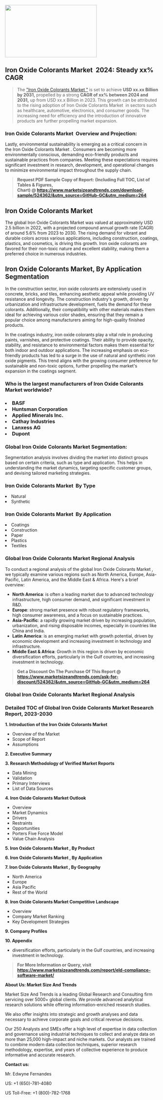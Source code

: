 <p><img class="alignnone size-medium wp-image-20088" src="https://ffe5etoiles.com/wp-content/uploads/2024/12/MST1-300x171.png" alt="" width="300" height="171" /></p><h2 id="ember46" class="ember-view reader-text-block__heading-2">Iron Oxide Colorants Market &nbsp;2024: Steady&nbsp;xx% CAGR</h2><blockquote id="ember47" class="ember-view reader-text-block__blockquote">The&nbsp;<a class="app-aware-link " href="https://www.marketsizeandtrends.com/download-sample/524362/&utm_source=GitHub-GC&utm_medium=264" target="_blank" data-test-app-aware-link="">"Iron Oxide Colorants Market "</a>&nbsp;is set to achieve&nbsp;<strong>USD&nbsp;xx.xx&nbsp;Billion by 2031,</strong>&nbsp;propelled by a strong&nbsp;<strong>CAGR of&nbsp;xx% between 2024 and 2031,</strong>&nbsp;up from USD xx.x Billion in 2023. This growth can be attributed to the rising adoption of&nbsp;Iron Oxide Colorants Market &nbsp;in sectors such as healthcare, automotive, electronics, and consumer goods. The increasing need for efficiency and the introduction of innovative products are further propelling market expansion.</blockquote><h3 id="ember48" class="ember-view reader-text-block__heading-3">Iron Oxide Colorants Market &nbsp;Overview and Projection:</h3><p id="ember49" class="ember-view reader-text-block__paragraph">Lastly, environmental sustainability is emerging as a critical concern in the&nbsp;Iron Oxide Colorants Market . Consumers are becoming more environmentally conscious, demanding eco-friendly products and sustainable practices from companies. Meeting these expectations requires significant investment in research, development, and operational changes to minimize environmental impact throughout the supply chain.</p><blockquote id="ember50" class="ember-view reader-text-block__blockquote"><strong>Request PDF Sample Copy of Report: (Including Full TOC, List of Tables &amp; Figures, Chart)&nbsp;@&nbsp;<strong><a href="https://www.marketsizeandtrends.com/download-sample/524362/&utm_source=GitHub-GC&utm_medium=264" target="_blank">https://www.marketsizeandtrends.com/download-sample/524362/&utm_source=GitHub-GC&utm_medium=264</a></strong></strong></blockquote><h3 class=""> <h2>Iron Oxide Colorants Market</h2><p>The global Iron Oxide Colorants Market was valued at approximately USD 2.5 billion in 2022, with a projected compound annual growth rate (CAGR) of around 5.6% from 2023 to 2030. The rising demand for vibrant and durable colors across various applications, including construction, coatings, plastics, and cosmetics, is driving this growth. Iron oxide colorants are favored for their non-toxic nature and excellent stability, making them a preferred choice in numerous industries.</p><h2>Iron Oxide Colorants Market, By Application Segmentation</h2><p>In the construction sector, iron oxide colorants are extensively used in concrete, bricks, and tiles, enhancing aesthetic appeal while providing UV resistance and longevity. The construction industry's growth, driven by urbanization and infrastructure development, fuels the demand for these colorants. Additionally, their compatibility with other materials makes them ideal for achieving various color shades, ensuring that they remain a popular choice among manufacturers aiming for high-quality finished products.</p><p>In the coatings industry, iron oxide colorants play a vital role in producing paints, varnishes, and protective coatings. Their ability to provide opacity, stability, and resistance to environmental factors makes them essential for both indoor and outdoor applications. The increasing emphasis on eco-friendly products has led to a surge in the use of natural and synthetic iron oxide pigments. This trend aligns with the growing consumer preference for sustainable and non-toxic options, further propelling the market's expansion in the coatings segment.</p></h3><h3 id="" class="">Who is the largest manufacturers of&nbsp;Iron Oxide Colorants Market worldwide?</h3><h3 class=""></Li><Li>BASF</Li><Li> Huntsman Corporation</Li><Li> Applied Minerals Inc.</Li><Li> Cathay Industries</Li><Li> Lanxess AG</Li><Li> Dupont</h3><h3 id="ember53" class="ember-view reader-text-block__heading-3">Global&nbsp;Iron Oxide Colorants Market Segmentation:</h3><p id="ember54" class="ember-view reader-text-block__paragraph">Segmentation analysis involves dividing the market into distinct groups based on certain criteria, such as type and application. This helps in understanding the market dynamics, targeting specific customer groups, and devising tailored marketing strategies.</p><h3 id="" class="">Iron Oxide Colorants Market &nbsp;By Type</h3><p></Li><Li>Natural</Li><Li> Synthetic</p><h3 id="" class="">Iron Oxide Colorants Market &nbsp;By Application</h3><p class=""></Li><Li>Coatings</Li><Li> Construction</Li><Li> Paper</Li><Li> Plastics</Li><Li> Textiles</p><h3 id="ember62" class="ember-view reader-text-block__heading-3">Global Iron Oxide Colorants Market Regional Analysis</h3><p id="ember63" class="ember-view reader-text-block__paragraph">To conduct a regional analysis of the global Iron Oxide Colorants Market , we typically examine various regions such as North America, Europe, Asia-Pacific, Latin America, and the Middle East &amp; Africa. Here's a brief overview:</p><ul><li><strong>North America</strong>: is often a leading market due to advanced technology infrastructure, high consumer demand, and significant investment in R&amp;D.</li><li><strong>Europe</strong>: strong market presence with robust regulatory frameworks, high consumer awareness, and a focus on sustainable practices.</li><li><strong>Asia-Pacific</strong>: a rapidly growing market driven by increasing population, urbanization, and rising disposable incomes, especially in countries like China and India.</li><li><strong>Latin America</strong>: is an emerging market with growth potential, driven by economic development and increasing investment in technology and infrastructure.</li><li><strong>Middle East &amp; Africa</strong>: Growth in this region is driven by economic diversification efforts, particularly in the Gulf countries, and increasing investment in technology.</li></ul><blockquote id="ember61" class="ember-view reader-text-block__blockquote"><strong>Get a Discount On The Purchase Of This Report @ <strong><a href="https://html-cleaner.com/" target="">https://www.marketsizeandtrends.com/ask-for-discount/524362/&utm_source=GitHub-GC&utm_medium=264</a></strong></strong></blockquote><h3 id="ember62" class="ember-view reader-text-block__heading-3">Global Iron Oxide Colorants Market Regional Analysis</h3><h3 id="" class="">Detailed TOC of Global Iron Oxide Colorants Market Research Report, 2023-2030</h3><p id="" class=""><strong>1. Introduction of the Iron Oxide Colorants Market </strong></p><ul><li>Overview of the Market</li><li>Scope of Report</li><li>Assumptions</li></ul><p id="" class=""><strong>2. Executive Summary</strong></p><p id="" class=""><strong>3. Research Methodology of Verified Market Reports</strong></p><ul><li>Data Mining</li><li>Validation</li><li>Primary Interviews</li><li>List of Data Sources</li></ul><p id="" class=""><strong>4. Iron Oxide Colorants Market Outlook</strong></p><ul><li>Overview</li><li>Market Dynamics</li><li>Drivers</li><li>Restraints</li><li>Opportunities</li><li>Porters Five Force Model</li><li>Value Chain Analysis</li></ul><p id="" class=""><strong>5. Iron Oxide Colorants Market , By Product</strong></p><p id="" class=""><strong>6. Iron Oxide Colorants Market , By Application</strong></p><p id="" class=""><strong>7. Iron Oxide Colorants Market , By Geography</strong></p><ul><li>North America</li><li>Europe</li><li>Asia Pacific</li><li>Rest of the World</li></ul><p id="" class=""><strong>8. Iron Oxide Colorants Market Competitive Landscape</strong></p><ul><li>Overview</li><li>Company Market Ranking</li><li>Key Development Strategies</li></ul><p id="" class=""><strong>9. Company Profiles</strong></p><p id="" class=""><strong>10. Appendix</strong></p><ul><li>diversification efforts, particularly in the Gulf countries, and increasing investment in technology.</li></ul><blockquote id="ember65" class="ember-view reader-text-block__blockquote"><strong>For More Information or Query, visit <strong><strong><a href="https://html-cleaner.com/" target="">https://www.marketsizeandtrends.com/report/eld-compliance-software-market/</a></strong></strong></strong></blockquote><p id="" class=""><strong>About Us: Market Size And Trends</strong></p><p id="" class="">Market Size And Trends is a leading Global Research and Consulting firm servicing over 5000+ global clients. We provide advanced analytical research solutions while offering information-enriched research studies.</p><p id="" class="">We also offer insights into strategic and growth analyses and data necessary to achieve corporate goals and critical revenue decisions.</p><p id="" class="">Our 250 Analysts and SMEs offer a high level of expertise in data collection and governance using industrial techniques to collect and analyze data on more than 25,000 high-impact and niche markets. Our analysts are trained to combine modern data collection techniques, superior research methodology, expertise, and years of collective experience to produce informative and accurate research.</p><p id="" class=""><strong>Contact us:</strong></p><p id="" class="">Mr. Edwyne Fernandes</p><p id="" class="">US: +1 (650)-781-4080</p><p id="" class="">US Toll-Free: +1 (800)-782-1768</p>
